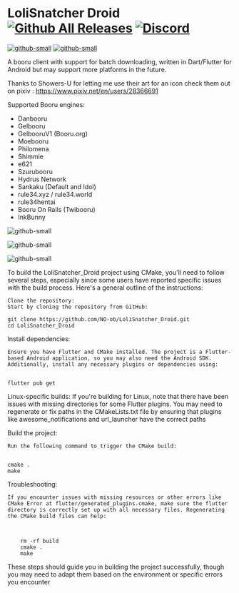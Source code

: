 # LoliSnatcher Droid   [![Github All Releases](https://img.shields.io/github/downloads/NO-ob/LoliSnatcher_Droid/total.svg)](https://github.com/NO-ob/LoliSnatcher_Droid/releases) [![Discord](https://badgen.net/badge/icon/discord?icon=discord&label)](https://discord.gg/yD47ANdEXW)
[![github-small](https://www.gnu.org/graphics/agplv3-with-text-162x68.png)](https://www.gnu.org/licenses/agpl-3.0.html)
[![github-small](https://upload.wikimedia.org/wikipedia/commons/thumb/7/78/Google_Play_Store_badge_EN.svg/200px-Google_Play_Store_badge_EN.svg.png)](https://play.google.com/store/apps/details?id=com.noaisu.play.loliSnatcher)


A booru client with support for batch downloading, written in Dart/Flutter for Android but may support more platforms in the future.

Thanks to Showers-U for letting me use their art for an icon check them out on pixiv : https://www.pixiv.net/en/users/28366691

Supported Booru engines:
- Danbooru
- Gelbooru
- GelbooruV1 (Booru.org)
- Moebooru
- Philomena
- Shimmie
- e621
- Szurubooru
- Hydrus Network
- Sankaku (Default and Idol)
- rule34.xyz / rule34.world
- rule34hentai
- Booru On Rails (Twibooru)
- InkBunny


![github-small](https://github.com/NO-ob/no-ob.github.io/blob/master/images/posts/loliSnatcherDroid/preview.png)

![github-small](https://s1.desu-usergeneratedcontent.xyz/g/image/1616/61/1616619170446.png)

![github-small](https://raw.githubusercontent.com/NO-ob/LoliSnatcher_Droid/master/sancucku.png)


To build the LoliSnatcher_Droid project using CMake, you'll need to follow several steps, especially since some users have reported specific issues with the build process. Here's a general outline of the instructions:

    Clone the repository:
    Start by cloning the repository from GitHub:

    git clone https://github.com/NO-ob/LoliSnatcher_Droid.git
    cd LoliSnatcher_Droid

Install dependencies:

    Ensure you have Flutter and CMake installed. The project is a Flutter-based Android application, so you may also need the Android SDK.
    Additionally, install any necessary plugins or dependencies using:
    

    flutter pub get

Linux-specific builds:
If you're building for Linux, note that there have been issues with missing directories for some Flutter plugins. You may need to regenerate or fix paths in the CMakeLists.txt file by ensuring that plugins like awesome_notifications and url_launcher have the correct paths​


Build the project:

    Run the following command to trigger the CMake build:


    cmake .
    make

Troubleshooting:

    If you encounter issues with missing resources or other errors like CMake Error at flutter/generated_plugins.cmake, make sure the flutter directory is correctly set up with all necessary files. Regenerating the CMake build files can help:

    

        rm -rf build
        cmake .
        make

These steps should guide you in building the project successfully, though you may need to adapt them based on the environment or specific errors you encounter
